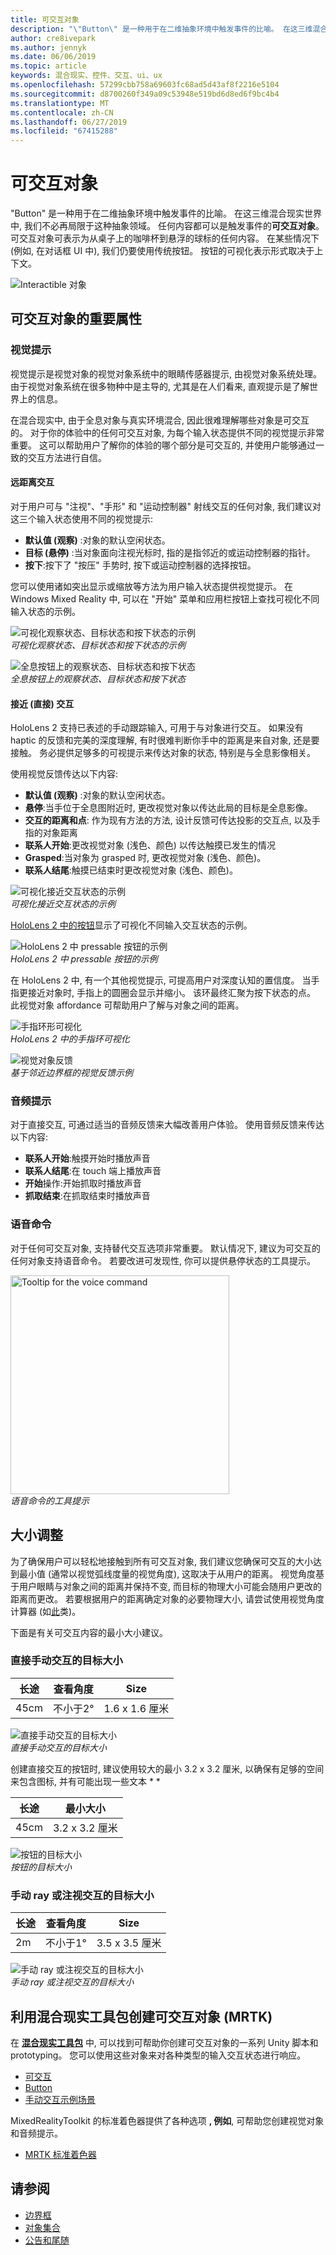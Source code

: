 ```yaml
---
title: 可交互对象
description: "\"Button\" 是一种用于在二维抽象环境中触发事件的比喻。 在这三维混合现实世界中, 我们不必再局限于这种抽象领域。"
author: cre8ivepark
ms.author: jennyk
ms.date: 06/06/2019
ms.topic: article
keywords: 混合现实、控件、交互、ui、ux
ms.openlocfilehash: 57299cbb758a69603fc68ad5d43af8f2216e5104
ms.sourcegitcommit: d8700260f349a09c53948e519bd6d8ed6f9bc4b4
ms.translationtype: MT
ms.contentlocale: zh-CN
ms.lasthandoff: 06/27/2019
ms.locfileid: "67415288"
---
```

# <a name="interactable-object"></a>可交互对象

"Button" 是一种用于在二维抽象环境中触发事件的比喻。 在这三维混合现实世界中, 我们不必再局限于这种抽象领域。 任何内容都可以是触发事件的**可交互对象**。 可交互对象可表示为从桌子上的咖啡杯到悬浮的球标的任何内容。 在某些情况下 (例如, 在对话框 UI 中), 我们仍要使用传统按钮。 按钮的可视化表示形式取决于上下文。

![Interactible 对象](images/640px-interactibleobject-hero-640px.jpg)


## <a name="important-properties-of-the-interactable-object"></a>可交互对象的重要属性

### <a name="visual-cue"></a>视觉提示

视觉提示是视觉对象的视觉对象系统中的眼睛传感器提示, 由视觉对象系统处理。 由于视觉对象系统在很多物种中是主导的, 尤其是在人们看来, 直观提示是了解世界上的信息。

在混合现实中, 由于全息对象与真实环境混合, 因此很难理解哪些对象是可交互的。 对于你的体验中的任何可交互对象, 为每个输入状态提供不同的视觉提示非常重要。 这可以帮助用户了解你的体验的哪个部分是可交互的, 并使用户能够通过一致的交互方法进行自信。

#### <a name="far-interactions"></a>远距离交互

对于用户可与 "注视"、"手形" 和 "运动控制器" 射线交互的任何对象, 我们建议对这三个输入状态使用不同的视觉提示:
* **默认值 (观察)** :对象的默认空闲状态。
* **目标 (悬停)** :当对象面向注视光标时, 指的是指邻近的或运动控制器的指针。
* **按下**:按下了 "按压" 手势时, 按下或运动控制器的选择按钮。

您可以使用诸如突出显示或缩放等方法为用户输入状态提供视觉提示。 在 Windows Mixed Reality 中, 可以在 "开始" 菜单和应用栏按钮上查找可视化不同输入状态的示例。 

![可视化观察状态、目标状态和按下状态的示例](images/640px-interactibleobject-states.png)<br>
*可视化观察状态、目标状态和按下状态的示例*

![全息按钮上的观察状态、目标状态和按下状态](images/MRTK_InteractableState.png)<br>
*全息按钮上的观察状态、目标状态和按下状态*

#### <a name="neardirect-interactions"></a>接近 (直接) 交互

HoloLens 2 支持已表述的手动跟踪输入, 可用于与对象进行交互。 如果没有 haptic 的反馈和完美的深度理解, 有时很难判断你手中的距离是来自对象, 还是要接触。 务必提供足够多的可视提示来传达对象的状态, 特别是与全息影像相关。

使用视觉反馈传达以下内容:
* **默认值 (观察)** :对象的默认空闲状态。
* **悬停**:当手位于全息图附近时, 更改视觉对象以传达此局的目标是全息影像。 
* **交互的距离和点**: 作为现有方法的方法, 设计反馈可传达投影的交互点, 以及手指的对象距离
* **联系人开始**:更改视觉对象 (浅色、颜色) 以传达触摸已发生的情况
* **Grasped**:当对象为 grasped 时, 更改视觉对象 (浅色、颜色)。
* **联系人结尾**:触摸已结束时更改视觉对象 (浅色、颜色)。

![可视化接近交互状态的示例](images/640px-interactibleobject-states-near.jpg)<br>
*可视化接近交互状态的示例*

[HoloLens 2 中的按钮](https://microsoft.github.io/MixedRealityToolkit-Unity/Documentation/README_Button.html)显示了可视化不同输入交互状态的示例。

![HoloLens 2 中 pressable 按钮的示例](images/640px-interactibleobject-pressablebutton-650px2.jpg)<br>
*HoloLens 2 中 pressable 按钮的示例*

在 HoloLens 2 中, 有一个其他视觉提示, 可提高用户对深度认知的置信度。 当手指更接近对象时, 手指上的圆圈会显示并缩小。 该环最终汇聚为按下状态的点。 此视觉对象 affordance 可帮助用户了解与对象之间的距离。

![手指环形可视化](images/640px-interactibleobject-pressablebutton-650px3.jpg)<br>
*HoloLens 2 中的手指环可视化*

![视觉对象反馈](images/HoloLens2_Proximity.gif)<br>
*基于邻近边界框的视觉反馈示例*


### <a name="audio-cue"></a>音频提示
对于直接交互, 可通过适当的音频反馈来大幅改善用户体验。 使用音频反馈来传达以下内容:
* **联系人开始**:触摸开始时播放声音
* **联系人结尾**:在 touch 端上播放声音
* **开始**操作:开始抓取时播放声音
* **抓取结束**:在抓取结束时播放声音

### <a name="voice-command"></a>语音命令
对于任何可交互对象, 支持替代交互选项非常重要。 默认情况下, 建议为可交互的任何对象支持语音命令。 若要改进可发现性, 你可以提供悬停状态的工具提示。

<img src="images/640px-interactibleobject-voicecommand.jpg" alt="Tooltip for the voice command" title="语音命令的工具提示" width="350"><br/>*语音命令的工具提示*

## <a name="sizing"></a>大小调整
为了确保用户可以轻松地接触到所有可交互对象, 我们建议您确保可交互的大小达到最小值 (通常以视觉弧线度量的视觉角度), 这取决于从用户的距离。 视觉角度基于用户眼睛与对象之间的距离并保持不变, 而目标的物理大小可能会随用户更改的距离而更改。 若要根据用户的距离确定对象的必要物理大小, 请尝试使用视觉角度计算器 (如[此](http://elvers.us/perception/visualAngle/)类)。

下面是有关可交互内容的最小大小建议。

### <a name="target-size-for-direct-hand-interaction"></a>直接手动交互的目标大小
| 长途 | 查看角度 | Size |
|---------|---------|---------|
| 45cm  | 不小于2° | 1.6 x 1.6 厘米 |

![直接手动交互的目标大小](images/TargetSizingNear.jpg)<br>
*直接手动交互的目标大小*

创建直接交互的按钮时, 建议使用较大的最小 3.2 x 3.2 厘米, 以确保有足够的空间来包含图标, 并有可能出现一些文本 * *

| 长途 | 最小大小 |
|---------|---------|
| 45cm  | 3.2 x 3.2 厘米 |

![按钮的目标大小](images/TargetSizingButtons.png)<br>
*按钮的目标大小*


### <a name="target-size-for-hand-ray-or-gaze-interaction"></a>手动 ray 或注视交互的目标大小
| 长途 | 查看角度 | Size |
|---------|---------|---------|
| 2m  | 不小于1° | 3.5 x 3.5 厘米 |

![手动 ray 或注视交互的目标大小](images/TargetSizingFar.jpg)<br>
*手动 ray 或注视交互的目标大小*

## <a name="creating-interactable-object-with-mixed-reality-toolkit-mrtk"></a>利用混合现实工具包创建可交互对象 (MRTK)

在 **[混合现实工具包](https://github.com/Microsoft/MixedRealityToolkit-Unity)** 中, 可以找到可帮助你创建可交互对象的一系列 Unity 脚本和 prototyping。 您可以使用这些对象来对各种类型的输入交互状态进行响应。

* [可交互](https://microsoft.github.io/MixedRealityToolkit-Unity/Documentation/README_Interactable.html)
* [Button](https://microsoft.github.io/MixedRealityToolkit-Unity/Documentation/README_Button.html)
* [手动交互示例场景](https://github.com/microsoft/MixedRealityToolkit-Unity/blob/mrtk_release/Documentation/README_HandInteractionExamples.md)

MixedRealityToolkit 的标准着色器提供了各种选项 **, 例如**, 可帮助您创建视觉对象和音频提示。
* [MRTK 标准着色器](https://github.com/microsoft/MixedRealityToolkit-Unity/blob/mrtk_development/Documentation/README_MRTKStandardShader.md)


## <a name="see-also"></a>请参阅

* [边界框](app-bar-and-bounding-box.md)
* [对象集合](object-collection.md)
* [公告和尾随](billboarding-and-tag-along.md)
